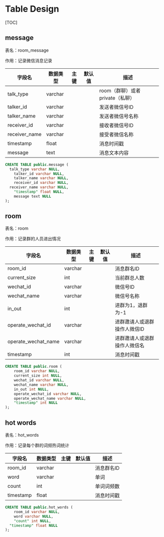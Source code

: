 # Table Design

[TOC]

## message

表名：room_message

作用：记录微信消息记录



| 字段名        | 数据类型 | 主键 | 默认值 | 描述                             |
| ------------- | -------- | ---- | ------ | -------------------------------- |
| talk_type     | varchar  |      |        | room（群聊）或者 private（私聊） |
| talker_id     | varchar  |      |        | 发送者微信号ID                   |
| talker_name   | varchar  |      |        | 发送者微信号名称                 |
| receiver_id   | varchar  |      |        | 接收者微信号ID                   |
| receiver_name | varchar  |      |        | 接受者微信名称                   |
| timestamp     | float    |      |        | 消息时间戳                       |
| message       | text     |      |        | 消息文本内容                     |

```sql
CREATE TABLE public.message (
  talk_type varchar NULL,
	talker_id varchar NULL,
	talker_name varchar NULL,
	receiver_id varchar NULL,
  receiver_name varchar NULL,
	"timestamp" float NULL,
	message text NULL
);
```



## room

表名：room

作用：记录群的人员进出情况

| 字段名              | 数据类型 | 主键 | 默认值 | 描述                         |
| ------------------- | -------- | ---- | ------ | ---------------------------- |
| room_id             | varchar  |      |        | 消息群名ID                   |
| current_size        | int      |      |        | 当前群总人数                 |
| wechat_id           | varchar  |      |        | 微信号ID                     |
| wechat_name         | varchar  |      |        | 微信号名称                   |
| in_out              | int      |      |        | 进群为1，退群为-1            |
| operate_wechat_id   | varchar  |      |        | 进群邀请人或退群操作人微信ID |
| operate_wechat_name | varchar  |      |        | 进群邀请人或退群操作人微信名 |
| timestamp           | int      |      |        | 消息时间戳                   |

```sql
CREATE TABLE public.room (
	room_id varchar NULL,
	current_size int NULL,
	wechat_id varchar NULL,
	wechat_name varchar NULL,
	in_out int NULL,
	operate_wechat_id varchar NULL,
	operate_wechat_name varchar NULL,
	"timestamp" int NULL
);
```



## hot words

表名：hot_words

作用：记录每个群的词频热词统计

| 字段名    | 数据类型 | 主键 | 默认值 | 描述       |
| --------- | -------- | ---- | ------ | ---------- |
| room_id   | varchar  |      |        | 消息群名ID |
| word      | varchar  |      |        | 单词       |
| count     | int      |      |        | 单词词频数 |
| timestamp | float    |      |        | 消息时间戳 |

```sql
CREATE TABLE public.hot_words (
	room_id varchar NULL,
	word varchar NULL,
	"count" int NULL,
  "timestamp" float NULL
);
```

